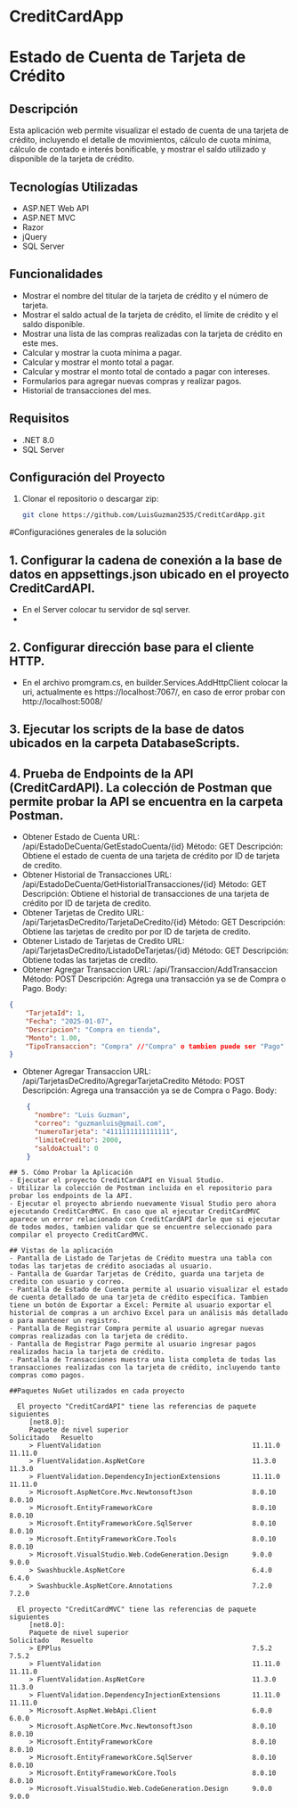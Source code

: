 # CreditCardApp
# Estado de Cuenta de Tarjeta de Crédito

## Descripción
Esta aplicación web permite visualizar el estado de cuenta de una tarjeta de crédito, incluyendo el detalle de movimientos, cálculo de cuota mínima, cálculo de contado e interés bonificable, y mostrar el saldo utilizado y disponible de la tarjeta de crédito.

## Tecnologías Utilizadas
- ASP.NET Web API
- ASP.NET MVC
- Razor
- jQuery
- SQL Server

## Funcionalidades
- Mostrar el nombre del titular de la tarjeta de crédito y el número de tarjeta.
- Mostrar el saldo actual de la tarjeta de crédito, el límite de crédito y el saldo disponible.
- Mostrar una lista de las compras realizadas con la tarjeta de crédito en este mes.
- Calcular y mostrar la cuota mínima a pagar.
- Calcular y mostrar el monto total a pagar.
- Calcular y mostrar el monto total de contado a pagar con intereses.
- Formularios para agregar nuevas compras y realizar pagos.
- Historial de transacciones del mes.

## Requisitos
- .NET 8.0
- SQL Server

## Configuración del Proyecto
1. Clonar el repositorio o descargar zip:
   ```bash
   git clone https://github.com/LuisGuzman2535/CreditCardApp.git

#Configuraciónes generales de la solución
## 1. Configurar la cadena de conexión a la base de datos en appsettings.json ubicado en el proyecto CreditCardAPI.
- En el Server colocar tu servidor de sql server.
- 
## 2. Configurar dirección base para el cliente HTTP.
- En el archivo promgram.cs, en builder.Services.AddHttpClient colocar la uri, actualmente es https://localhost:7067/, en caso de error probar con http://localhost:5008/

## 3. Ejecutar los scripts de la base de datos ubicados en la carpeta DatabaseScripts.
## 4. Prueba de Endpoints de la API (CreditCardAPI). La colección de Postman que permite probar  la API se encuentra en la carpeta Postman.
- Obtener Estado de Cuenta
   URL: /api/EstadoDeCuenta/GetEstadoCuenta/{id}
   Método: GET
   Descripción: Obtiene el estado de cuenta de una tarjeta de crédito por ID de tarjeta de credito.
- Obtener Historial de Transacciones
   URL: /api/EstadoDeCuenta/GetHistorialTransacciones/{id}
   Método: GET
   Descripción: Obtiene el historial de transacciones de una tarjeta de crédito por ID de tarjeta de credito.
- Obtener Tarjetas de Credito
   URL: /api/TarjetasDeCredito/TarjetaDeCredito/{id}
   Método: GET
   Descripción: Obtiene las tarjetas de credito por por ID de tarjeta de credito.
- Obtener Listado de Tarjetas de Credito
   URL: /api/TarjetasDeCredito/ListadoDeTarjetas/{id}
   Método: GET
   Descripción: Obtiene todas las tarjetas de credito.
- Obtener Agregar Transaccion
   URL: /api/Transaccion/AddTransaccion
   Método: POST
   Descripción: Agrega una transacción ya se de Compra o Pago.
  Body:
```json
{
    "TarjetaId": 1,
    "Fecha": "2025-01-07",
    "Descripcion": "Compra en tienda",
    "Monto": 1.00,
    "TipoTransaccion": "Compra" //"Compra" o tambien puede ser "Pago"
}
```
- Obtener Agregar Transaccion
   URL: /api/TarjetasDeCredito/AgregarTarjetaCredito
   Método: POST
   Descripción: Agrega una transacción ya se de Compra o Pago.
  Body:
  ```json
   {
     "nombre": "Luis Guzman",
     "correo": "guzmanluis@gmail.com",
     "numeroTarjeta": "4111111111111111",
     "limiteCredito": 2000,
     "saldoActual": 0
   }
```
## 5. Cómo Probar la Aplicación
- Ejecutar el proyecto CreditCardAPI en Visual Studio.
- Utilizar la colección de Postman incluida en el repositorio para probar los endpoints de la API.
- Ejecutar el proyecto abriendo nuevamente Visual Studio pero ahora ejecutando CreditCardMVC. En caso que al ejecutar CreditCardMVC aparece un error relacionado con CreditCardAPI darle que si ejecutar de todos modos, tambien validar que se encuentre seleccionado para compilar el proyecto CreditCardMVC. 
  
## Vistas de la aplicación 
- Pantalla de Listado de Tarjetas de Crédito muestra una tabla con todas las tarjetas de crédito asociadas al usuario.
- Pantalla de Guardar Tarjetas de Crédito, guarda una tarjeta de credito con usuario y correo.
- Pantalla de Estado de Cuenta permite al usuario visualizar el estado de cuenta detallado de una tarjeta de crédito específica. Tambien tiene un botón de Exportar a Excel: Permite al usuario exportar el historial de compras a un archivo Excel para un análisis más detallado o para mantener un registro.
- Pantalla de Registrar Compra permite al usuario agregar nuevas compras realizadas con la tarjeta de crédito.
- Pantalla de Registrar Pago permite al usuario ingresar pagos realizados hacia la tarjeta de crédito.
- Pantalla de Transacciones muestra una lista completa de todas las transacciones realizadas con la tarjeta de crédito, incluyendo tanto compras como pagos.

##Paquetes NuGet utilizados en cada proyecto
```
      El proyecto "CreditCardAPI" tiene las referencias de paquete siguientes
         [net8.0]: 
         Paquete de nivel superior                               Solicitado   Resuelto
         > FluentValidation                                      11.11.0      11.11.0 
         > FluentValidation.AspNetCore                           11.3.0       11.3.0  
         > FluentValidation.DependencyInjectionExtensions        11.11.0      11.11.0 
         > Microsoft.AspNetCore.Mvc.NewtonsoftJson               8.0.10       8.0.10  
         > Microsoft.EntityFrameworkCore                         8.0.10       8.0.10  
         > Microsoft.EntityFrameworkCore.SqlServer               8.0.10       8.0.10  
         > Microsoft.EntityFrameworkCore.Tools                   8.0.10       8.0.10  
         > Microsoft.VisualStudio.Web.CodeGeneration.Design      9.0.0        9.0.0   
         > Swashbuckle.AspNetCore                                6.4.0        6.4.0   
         > Swashbuckle.AspNetCore.Annotations                    7.2.0        7.2.0   
      
      El proyecto "CreditCardMVC" tiene las referencias de paquete siguientes
         [net8.0]: 
         Paquete de nivel superior                               Solicitado   Resuelto
         > EPPlus                                                7.5.2        7.5.2   
         > FluentValidation                                      11.11.0      11.11.0 
         > FluentValidation.AspNetCore                           11.3.0       11.3.0  
         > FluentValidation.DependencyInjectionExtensions        11.11.0      11.11.0 
         > Microsoft.AspNet.WebApi.Client                        6.0.0        6.0.0   
         > Microsoft.AspNetCore.Mvc.NewtonsoftJson               8.0.10       8.0.10  
         > Microsoft.EntityFrameworkCore                         8.0.10       8.0.10  
         > Microsoft.EntityFrameworkCore.SqlServer               8.0.10       8.0.10  
         > Microsoft.EntityFrameworkCore.Tools                   8.0.10       8.0.10  
         > Microsoft.VisualStudio.Web.CodeGeneration.Design      9.0.0        9.0.0
```

